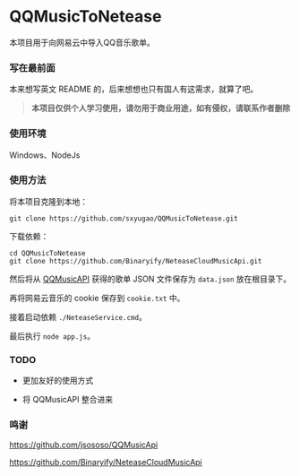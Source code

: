 # QQMusicToNetease

本项目用于向网易云中导入QQ音乐歌单。

### 写在最前面

本来想写英文 README 的，后来想想也只有国人有这需求，就算了吧。

> **本项目仅供个人学习使用，请勿用于商业用途，如有侵权，请联系作者删除**

### 使用环境

Windows、NodeJs

### 使用方法

将本项目克隆到本地：

```
git clone https://github.com/sxyugao/QQMusicToNetease.git
```

下载依赖：

```
cd QQMusicToNetease
git clone https://github.com/Binaryify/NeteaseCloudMusicApi.git
```

然后将从 [QQMusicAPI](https://github.com/jsososo/QQMusicApi) 获得的歌单 JSON 文件保存为 `data.json` 放在根目录下。

再将网易云音乐的 cookie 保存到 `cookie.txt` 中。

接着启动依赖 `./NeteaseService.cmd`。

最后执行 `node app.js`。

### TODO

- 更加友好的使用方式

- 将 QQMusicAPI 整合进来

### 鸣谢

https://github.com/jsososo/QQMusicApi

https://github.com/Binaryify/NeteaseCloudMusicApi